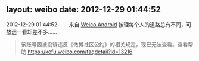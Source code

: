 layout: weibo
date: 2012-12-29 01:44:52
---
2012-12-29 01:44:52  &nbsp;&nbsp;&nbsp;&nbsp;&nbsp;&nbsp; 来自 <a href="http://app.weibo.com/t/feed/l4RWD" rel="nofollow">Weico.Android</a>
按理每个人的道路总有不同，可放远一看却差不多……
>  该账号因被投诉违反《微博社区公约》的相关规定，现已无法查看。查看帮助 https://kefu.weibo.com/faqdetail?id=13216
